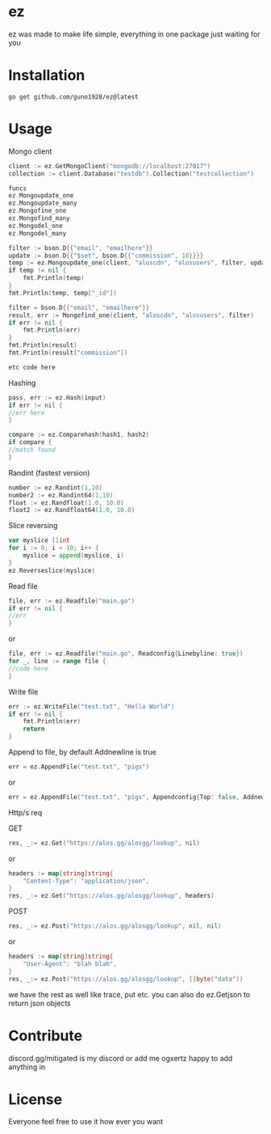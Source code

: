 
# ez

ez was made to make life simple, everything in one package just waiting for you

# Installation



```shell
go get github.com/guno1928/ez@latest
```


# Usage

Mongo client
```go
client := ez.GetMongoClient("mongodb://localhost:27017")
collection := client.Database("testdb").Collection("testcollection")

funcs
ez.Mongoupdate_one
ez.Mongoupdate_many
ez.Mongofine_one
ez.Mongofind_many
ez.Mongodel_one
ez.Mongodel_many

filter := bson.D{{"email", "emailhere"}}
update := bson.D{{"$set", bson.D{{"commission", 10}}}}
temp := ez.Mongoupdate_one(client, "aloscdn", "alosusers", filter, update)
if temp != nil {
    fmt.Println(temp)
}
fmt.Println(temp, temp["_id"])

filter = bson.D{{"email", "emailhere"}}
result, err := Mongofind_one(client, "aloscdn", "alosusers", filter)
if err != nil {
    fmt.Println(err)
}
fmt.Println(result)
fmt.Println(result["commission"])

etc code here
   ```

Hashing
```go
pass, err := ez.Hash(input)
if err != nil {
//err here
}

compare := ez.Comparehash(hash1, hash2)
if compare {
//match found
}
```

Randint (fastest version)
```go
number := ez.Randint(1,10)
number2 := ez.Randint64(1,10)
float := ez.Randfloat(1.0, 10.0)
float2 := ez.Randfloat64(1.0, 10.0)
```

Slice reversing 
```go
var myslice []int
for i := 0; i < 10; i++ {
    myslice = append(myslice, i)
}
ez.Reverseslice(myslice)

```

Read file
```go
file, err := ez.Readfile("main.go")
if err != nil {
//err
}
```
or 
```go
file, err := ez.Readfile("main.go", Readconfig{Linebyline: true})
for _, line := range file {
//code here
}
```
Write file
```go
err := ez.WriteFile("test.txt", "Hello World")
if err != nil {
	fmt.Println(err)
	return
}
```
Append to file, by default Addnewline is true
```go
err = ez.AppendFile("test.txt", "pigs")
```
or 
```go
err = ez.AppendFile("test.txt", "pigs", Appendconfig{Top: false, Addnewline: true})
```

Http/s req

GET
```go
res, _:= ez.Get("https://alos.gg/alosgg/lookup", nil)
```
or 
```go
headers := map[string]string{
	"Content-Type": "application/json",
}
res, _:= ez.Get("https://alos.gg/alosgg/lookup", headers)
```
POST
```go
res, _:= ez.Post("https://alos.gg/alosgg/lookup", nil, nil)
```
or 
```go
headers := map[string]string{
	"User-Agent": "blah blah",
}
res, _:= ez.Post("https://alos.gg/alosgg/lookup", []byte("data"))
```
we have the rest as well like trace, put etc. you can also do ez.Getjson to return json objects




# Contribute

discord.gg/mitigated is my discord or add me ogxertz happy to add anything in


# License

Everyone feel free to use it how ever you want

